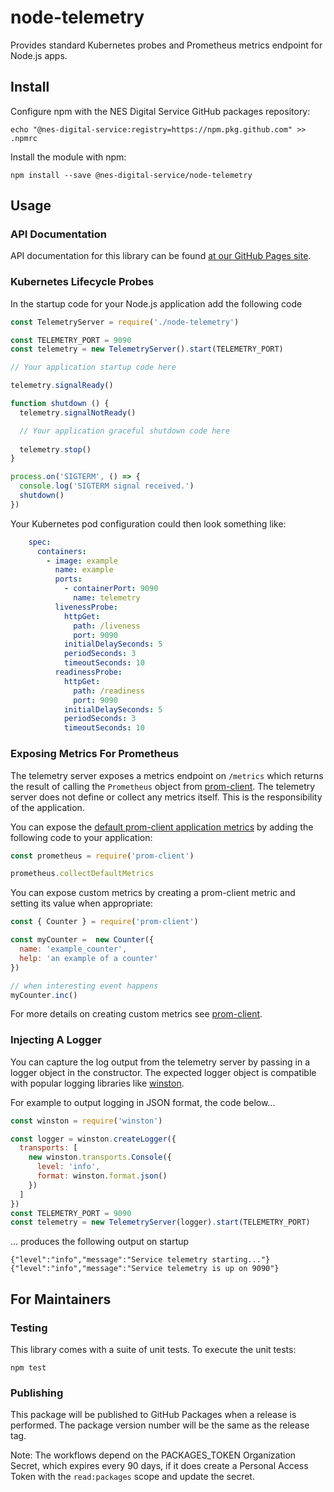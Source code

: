 # node-telemetry
Provides standard Kubernetes probes and Prometheus metrics endpoint for Node.js apps.

## Install

Configure npm with the NES Digital Service GitHub packages repository:

```shell
echo "@nes-digital-service:registry=https://npm.pkg.github.com" >> .npmrc
```

Install the module with npm:

```shell
npm install --save @nes-digital-service/node-telemetry
```

## Usage

### API Documentation

API documentation for this library can be found [at our GitHub Pages site](https://nes-digital-service.github.io/node-telemetry).

### Kubernetes Lifecycle Probes

In the startup code for your Node.js application add the following code

```js
const TelemetryServer = require('./node-telemetry')

const TELEMETRY_PORT = 9090
const telemetry = new TelemetryServer().start(TELEMETRY_PORT)

// Your application startup code here

telemetry.signalReady()

function shutdown () {
  telemetry.signalNotReady()

  // Your application graceful shutdown code here
  
  telemetry.stop()
}

process.on('SIGTERM', () => {
  console.log('SIGTERM signal received.')
  shutdown()
})
```

Your Kubernetes pod configuration could then look something like:

```yaml
    spec:
      containers:
        - image: example
          name: example
          ports:
            - containerPort: 9090
              name: telemetry
          livenessProbe:
            httpGet:
              path: /liveness
              port: 9090
            initialDelaySeconds: 5
            periodSeconds: 3
            timeoutSeconds: 10
          readinessProbe:
            httpGet:
              path: /readiness
              port: 9090
            initialDelaySeconds: 5
            periodSeconds: 3
            timeoutSeconds: 10
```

### Exposing Metrics For Prometheus

The telemetry server exposes a metrics endpoint on `/metrics` which returns the result of calling the `Prometheus` object from
[prom-client](https://github.com/siimon/prom-client).  The telemetry server does not define or collect any metrics itself. This is the responsibility of the
application.

You can expose the [default prom-client application metrics](https://github.com/siimon/prom-client/blob/master/lib/defaultMetrics.js) by adding the following
code to your application:

```js
const prometheus = require('prom-client')

prometheus.collectDefaultMetrics
```

You can expose custom metrics by creating a prom-client metric and setting its value when appropriate:

```js
const { Counter } = require('prom-client')

const myCounter =  new Counter({
  name: 'example_counter',
  help: 'an example of a counter'
})

// when interesting event happens
myCounter.inc()
```

For more details on creating custom metrics see [prom-client](https://github.com/siimon/prom-client).

### Injecting A Logger

You can capture the log output from the telemetry server by passing in a logger object in the constructor.
The expected logger object is compatible with popular logging libraries like [winston](https://github.com/winstonjs/winston).

For example to output logging in JSON format, the code below...

```js
const winston = require('winston')

const logger = winston.createLogger({
  transports: [
    new winston.transports.Console({
      level: 'info',
      format: winston.format.json()
    })
  ]
})
const TELEMETRY_PORT = 9090
const telemetry = new TelemetryServer(logger).start(TELEMETRY_PORT)
```

... produces the following output on startup

```shell
{"level":"info","message":"Service telemetry starting..."}
{"level":"info","message":"Service telemetry is up on 9090"}

```

## For Maintainers

### Testing

This library comes with a suite of unit tests. To execute the unit tests:

```shell
npm test
```

### Publishing

This package will be published to GitHub Packages when a release is performed.
The package version number will be the same as the release tag.

Note: The workflows depend on the PACKAGES_TOKEN Organization Secret, which expires every 90 days, if it does create a Personal Access Token with the
`read:packages` scope and update the secret.